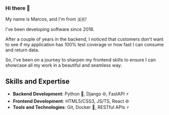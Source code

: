 ### Hi there 👋

<!--
**vinicodex/vinicodex** is a ✨ _special_ ✨ repository because its `README.md` (this file) appears on your GitHub profile.

Here are some ideas to get you started:

- 🔭 I’m currently working on ...
- 🌱 I’m currently learning ...
- 👯 I’m looking to collaborate on ...
- 🤔 I’m looking for help with ...
- 💬 Ask me about ...
- 📫 How to reach me: ...
- 😄 Pronouns: ...
- ⚡ Fun fact: ...
-->

My name is Marcos, and I'm from 🇧🇷!

I've been developing software since 2018.

After a couple of years in the backend, I noticed that customers don't want to see if my application has 100% test coverage or how fast I can consume and return data.

So, I've been on a journey to sharpen my frontend skills to ensure I can showcase all my work in a beautiful and seamless way.

## Skills and Expertise

- **Backend Development**: Python 🐍, Django 🌐, FastAPI ⚡
- **Frontend Development**: HTML5/CSS3, JS/TS, React 🌐
- **Tools and Technologies**: Git, Docker 🐳, RESTful APIs ⚡
